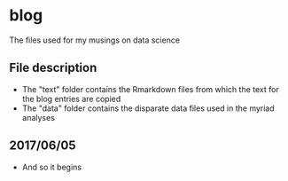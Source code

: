 # blog
The files used for my musings on data science

## File description
* The "text" folder contains the Rmarkdown files from which the text for the blog entries are copied
* The "data" folder contains the disparate data files used in the myriad analyses

## 2017/06/05
* And so it begins